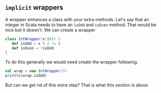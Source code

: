 ## `implicit` wrappers

A wrapper enhances a class with your extra methods. Let's say that an integer in Scala needs to have an `isOdd` and `isEven` method. That would be nice but it doesn't.  We can create a wrapper 

```scala
class IntWrapper(x:Int) {
   def isOdd = x % 2 != 0
   def isEven = !isOdd
}
```

To do this generally we would need create the wrapper following.

```scala
val wrap = new IntWrapper(3)
println(wrap.isOdd)
```

But can we get rid of this extra step? That is what this section is about.

